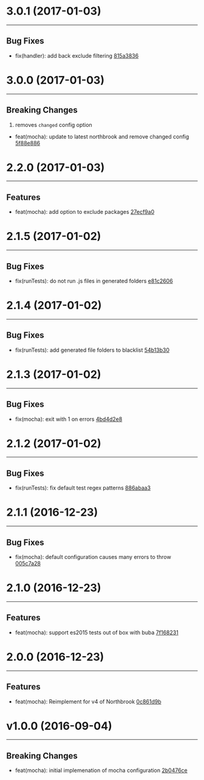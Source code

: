 # 3.0.1 (2017-01-03)
---

## Bug Fixes

- fix(handler): add back exclude filtering [815a3836](https://github.com/northbrookjs/mocha/commits/815a383602ec8795d501735958c563bbd7047210)

# 3.0.0 (2017-01-03)
---

## Breaking Changes

1. removes `changed` config option
  - feat(mocha): update to latest northbrook and remove changed config [5f88e886](https://github.com/northbrookjs/mocha/commits/5f88e886ae101b70c8644085187011be9d24c2dd)

# 2.2.0 (2017-01-03)
---

## Features

- feat(mocha): add option to exclude packages [27ecf9a0](https://github.com/northbrookjs/mocha/commits/27ecf9a024b7bac5d0cbb140e581e35811175e10)

# 2.1.5 (2017-01-02)
---

## Bug Fixes

- fix(runTests): do not run .js files in generated folders [e81c2606](https://github.com/northbrookjs/mocha/commits/e81c2606982b3237d603f22f23278e5a126f1c3e)

# 2.1.4 (2017-01-02)
---

## Bug Fixes

- fix(runTests): add generated file folders to blacklist [54b13b30](https://github.com/northbrookjs/mocha/commits/54b13b30f32e8099f77d31adbc90b36c04e7c8f1)

# 2.1.3 (2017-01-02)
---

## Bug Fixes

- fix(mocha): exit with 1 on errors [4bd4d2e8](https://github.com/northbrookjs/mocha/commits/4bd4d2e8e76c741780a20cadc346e9887aa600bc)

# 2.1.2 (2017-01-02)
---

## Bug Fixes

- fix(runTests): fix default test regex patterns [886abaa3](https://github.com/northbrookjs/mocha/commits/886abaa36b61ca526bcde2d36f5647a7ee995680)

# 2.1.1 (2016-12-23)
---

## Bug Fixes

- fix(mocha): default configuration causes many errors to throw [005c7a28](https://github.com/northbrookjs/mocha/commits/005c7a28bb9db4f01800ec52da8913a836e9897e)

# 2.1.0 (2016-12-23)
---

## Features

- feat(mocha): support es2015 tests out of box with buba [7f168231](https://github.com/northbrookjs/mocha/commits/7f1682318fd4f68cdd14a1a5f7bd307ebb95fe01)

# 2.0.0 (2016-12-23)
---

## Features

- feat(mocha): Reimplement for v4 of Northbrook [0c861d9b](https://github.com/northbrookjs/mocha/commits/0c861d9b360a1f02d45db02adf78d046cd302add)

# v1.0.0 (2016-09-04)
---


## Breaking Changes

- feat(mocha): initial implemenation of mocha configuration [2b0476ce](https://github.com/northbrookjs/mocha/commits/2b0476ceb7b92b1a4c22382b4b776c557ecc91f3)



